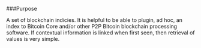 ###Purpose

A set of blockchain indicies. It is helpful to be able to plugin, ad hoc, an index to Bitcoin Core and/or other P2P Bitcoin blockchain processing software. If contextual information is linked when first seen, then retrieval of values is very simple.




